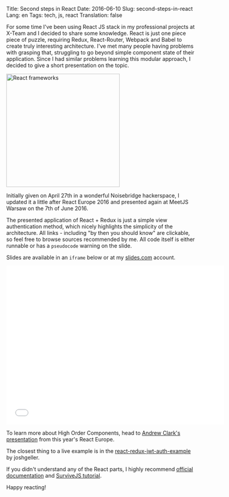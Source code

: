 Title: Second steps in React
Date: 2016-06-10
Slug: second-steps-in-react
Lang: en
Tags: tech, js, react
Translation: false

For some time I've been using React JS stack in my professional projects at X-Team and I decided to share some knowledge. React is just one piece piece of puzzle, requiring Redux, React-Router, Webpack and Babel to create truly interesting architecture. I've met many people having problems with grasping that, struggling to go beyond simple component state of their application. Since I had similar problems learning this modular approach, I decided to give a short presentation on the topic.

<img title="React frameworks" class="article-img" src="/images/13_second_steps/main_img.png" style="width: 300px; height: auto;">

Initially given on April 27th in a wonderful Noisebridge hackerspace, I updated it a little after React Europe 2016 and presented again at MeetJS Warsaw on the 7th of June 2016. 

The presented application of React + Redux is just a simple view authentication method, which nicely highlights the simplicity of the architecture. All links - including "by then you should know" are clickable, so feel free to browse sources recommended by me. All code itself is either runnable or has a `pseudocode` warning on the slide.

Slides are available in an `iframe` below or at my [slides.com](https://slides.com/pawelchojnacki/second-steps-in-react-auth/) account.

<div style="text-align: center; margin: 1em 0">
  <iframe style="margin: auto" src="//slides.com/pawelchojnacki/second-steps-in-react-auth/embed" width="576" height="420" scrolling="no" frameborder="0" webkitallowfullscreen mozallowfullscreen allowfullscreen></iframe>
</div>

To learn more about High Order Components, head to [Andrew Clark's presentation](https://www.youtube.com/watch?v=zD_judE-bXk) from this year's React Europe.

The closest thing to a live example is in the [react-redux-jwt-auth-example](https://github.com/joshgeller/react-redux-jwt-auth-example) by joshgeller.

If you didn't understand any of the React parts, I highly recommend [official documentation](https://facebook.github.io/react/docs/why-react.html) and [SurviveJS tutorial](http://survivejs.com/).

Happy reacting!
